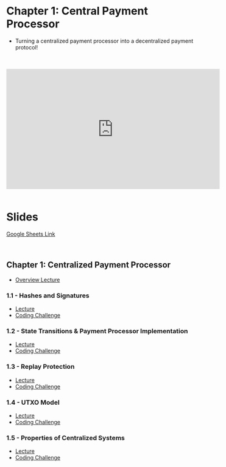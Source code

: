<br />

# Chapter 1: Central Payment Processor
- Turning a centralized payment processor into a decentralized payment protocol!

<br />
<br />
<iframe
	width="560"
	height="315"
	src="https://www.youtube-nocookie.com/embed/VaUTTE5xb54"
	frameBorder="0"
	allow="accelerometer; autoplay; encrypted-media; gyroscope; picture-in-picture"
	allowFullScreen></iframe>
<br />
<br />

# Slides

[Google Sheets Link](https://docs.google.com/presentation/d/17J2qRYzx27x30UEoXa2cOHOl2MdKQujocQNJpbp7NHE/edit)

<br />

## Chapter 1: Centralized Payment Processor
* [Overview Lecture](https://www.burrrata.ch/ces-website/docs/en/ch1/)

### 1.1 - Hashes and Signatures
* [Lecture](https://www.burrrata.ch/ces-website/docs/en/ch1/ch1.1/lecture)
* [Coding Challenge](https://www.burrrata.ch/ces-website/docs/en/sync/ch1.1-code-challenge)

### 1.2 - State Transitions & Payment Processor Implementation
* [Lecture](https://www.burrrata.ch/ces-website/docs/en/ch1/ch1.2/lecture)
* [Coding Challenge](https://www.burrrata.ch/ces-website/docs/en/sync/ch1.2-code-challenge)

### 1.3 - Replay Protection
* [Lecture](https://www.burrrata.ch/ces-website/docs/en/ch1/ch1.3/lecture)
* [Coding Challenge](https://www.burrrata.ch/ces-website/docs/en/sync/ch1.3-code-challenge)

### 1.4 - UTXO Model
* [Lecture](https://www.burrrata.ch/ces-website/docs/en/ch1/ch1.4/lecture)
* [Coding Challenge](https://www.burrrata.ch/ces-website/docs/en/sync/ch1.4-code-challenge)

### 1.5 - Properties of Centralized Systems
* [Lecture](https://www.burrrata.ch/ces-website/docs/en/ch1/ch1.5/lecture)
* [Coding Challenge](https://www.burrrata.ch/ces-website/docs/en/sync/ch1.5-code-challenge)

<br />

